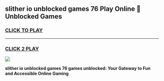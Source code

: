 
## slither io unblocked games 76 Play Online 👋 Unblocked Games
<h3>
<a href="https://premium.freeplayer.one?title=slither_io_unblocked_games_76&ref=19F">CLICK TO PLAY</a></h3>
<hr>

<h3>
<a href="https://premium.freeplayer.one?title=slither_io_unblocked_games_76&ref=19F">CLICK 2 PLAY</a>
  
</h3>

<a href="https://premium.freeplayer.one?title=slither_io_unblocked_games_76&ref=19F"><img src="https://clearcache.store/games.png"></a>


**slither io unblocked games 76 games unblocked: Your Gateway to Fun and Accessible Online Gaming**
